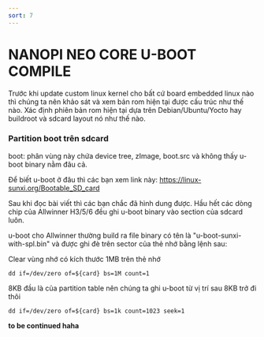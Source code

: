 ```yaml
---
sort: 7
---
```


# NANOPI NEO CORE U-BOOT COMPILE

Trước khi update custom linux kernel cho bất cứ board embedded linux nào thì chúng ta nên
khảo sát và xem bản rom hiện tại được cấu trúc như thế nào. Xác định phiên bản rom hiện tại
dựa trên Debian/Ubuntu/Yocto hay buildroot và sdcard layout nó như thế nào.


### Partition boot trên sdcard

boot: phân vùng này chứa device tree, zImage, boot.src và không thấy u-boot binary nằm đâu cả.

Để biết u-boot ở đâu thì các bạn xem link này: https://linux-sunxi.org/Bootable_SD_card

Sau khi đọc bài viết thì các bạn chắc đã hình dung được. Hầu hết các dòng chip của Allwinner H3/5/6 đều ghi u-boot binary vào section của sdcard
luôn.

u-boot cho Allwinner thường build ra file binary có tên là "u-boot-sunxi-with-spl.bin" và được ghi đè trên sector của thẻ nhớ bằng lệnh sau:


Clear vùng nhớ có kích thước 1MB trên thẻ nhớ
```shell
dd if=/dev/zero of=${card} bs=1M count=1
```

8KB đầu là của partition table nên chúng ta ghi u-boot từ vị trí sau 8KB trở đi thôi
```shell
dd if=/dev/zero of=${card} bs=1k count=1023 seek=1
```

**to be continued haha**
